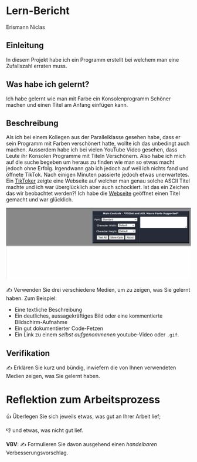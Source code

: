# Lern-Bericht
Erismann Niclas

## Einleitung

In diesem Projekt habe ich ein Programm erstellt bei welchem man eine Zufallszahl erraten muss.

## Was habe ich gelernt?

Ich habe gelernt wie man mit Farbe ein Konsolenprogramm Schöner machen und einen Titel am Anfang einfügen kann.

## Beschreibung

Als ich bei einem Kollegen aus der Parallelklasse gesehen habe, dass er sein Programm mit Farben verschönert hatte, wollte ich das unbedingt auch machen. Ausserdem habe ich bei vielen YouTube Video gesehen, dass Leute ihr Konsolen Programme mit Titeln Verschönern. Also habe ich mich auf die suche begeben um heraus zu finden wie man so etwas macht jedoch ohne Erfolg. Irgendwann gab ich jedoch auf weil ich nichts fand und öffnete TikTok. Nach einigen Minuten passierte jedoch etwas unerwartetes. Ein [TikToker](https://www.tiktok.com/@icode4u/video/7139112401491774725?_r=1&_t=8VTwHiaIo3K&is_from_webapp=v1&item_id=7139112401491774725) zeigte eine Webseite auf welcher man genau solche ASCII Titel machte und ich war überglücklich aber auch schockiert. Ist das ein Zeichen das wir beobachtet werden?! Ich habe die [Webseite](http://patorjk.com/software/taag/#p=display&f=Graffiti&t=Type%20Something%20) geöffnet einen Titel gemacht und war glücklich.

![Bild](https://github.com/Pianonic/LA_1100_E/blob/main/Screenshots/Animation.gif)


✍️ Verwenden Sie drei verschiedene Medien, um zu zeigen, was Sie gelernt haben. Zum Beispiel:

* Eine textliche Beschreibung
* Ein deutliches, aussagekräftiges Bild oder eine kommentierte Bildschirm-Aufnahme
* Ein gut dokumentierter Code-Fetzen
* Ein Link zu einem *selbst aufgenommenen* youtube-Video oder `.gif`.

## Verifikation

✍️ Erklären Sie kurz und bündig, inwiefern die von Ihnen verwendeten Medien zeigen, was Sie gelernt haben.

# Reflektion zum Arbeitsprozess

👍 Überlegen Sie sich jeweils etwas, was gut an Ihrer Arbeit lief; 

👎 und etwas, was nicht gut lief.

**VBV**: ✍️ Formulieren Sie davon ausgehend einen *handelbaren* Verbesserungsvorschlag.
